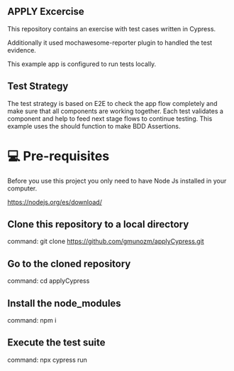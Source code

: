 ## APPLY Excercise

This repository contains an exercise with test cases written in Cypress.

Additionally it used mochawesome-reporter plugin to handled the test evidence.

This example app is configured to run tests locally.

## Test Strategy
The test strategy is based on E2E to check the app flow completely and make sure that all components are working together.
Each test validates a component and help to feed next stage flows to continue testing.
This example uses the should function to make BDD Assertions.

# 💻 Pre-requisites

Before you use this project you only need to have Node Js installed in your computer.

https://nodejs.org/es/download/

## Clone this repository to a local directory
command: git clone https://github.com/gmunozm/applyCypress.git

## Go to the cloned repository
command: cd applyCypress

## Install the node_modules
command: npm i

## Execute the test suite
command: npx cypress run